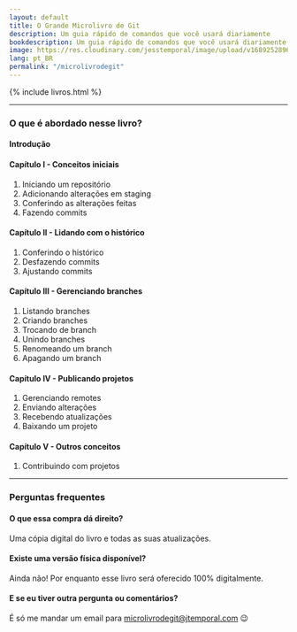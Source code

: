 ```yaml
---
layout: default
title: O Grande Microlivro de Git
description: Um guia rápido de comandos que você usará diariamente
bookdescription: Um guia rápido de comandos que você usará diariamente
image: https://res.cloudinary.com/jesstemporal/image/upload/v1689252896/livros/microlivro-banner_anjvbk.png
lang: pt_BR
permalink: "/microlivrodegit"
---
```


{% include livros.html %}

<hr>

### O que é abordado nesse livro?

#### Introdução
#### Capítulo I - Conceitos iniciais

1. Iniciando um repositório
1. Adicionando alterações em staging
1. Conferindo as alterações feitas
1. Fazendo commits

#### Capítulo II - Lidando com o histórico

1. Conferindo o histórico
1. Desfazendo commits
1. Ajustando commits

#### Capítulo III - Gerenciando branches

1. Listando branches
1. Criando branches
1. Trocando de branch
1. Unindo branches
1. Renomeando um branch
1. Apagando um branch

#### Capítulo IV - Publicando projetos
1. Gerenciando remotes
1. Enviando alterações
1. Recebendo atualizações
1. Baixando um projeto

#### Capítulo V - Outros conceitos

1. Contribuindo com projetos

<hr>

### Perguntas frequentes

#### O que essa compra dá direito?

Uma cópia digital do livro e todas as suas atualizações.

#### Existe uma versão física disponível?

Ainda não! Por enquanto esse livro será oferecido 100% digitalmente.

#### E se eu tiver outra pergunta ou comentários?

É só me mandar um email para microlivrodegit@jtemporal.com 😉
